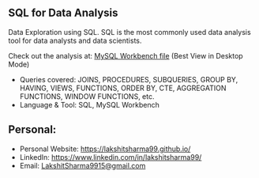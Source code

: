 ## SQL for Data Analysis

Data Exploration using SQL. SQL is the most commonly used data analysis tool for data analysts and data scientists. 

Check out the analysis at: <a href="https://github.com/lakshitsharma99/SQL-for-Data-Analysis/blob/main/SQL%20for%20Data%20Analysis.sql">MySQL Workbench file</a> (Best View in Desktop Mode) 

* Queries covered: JOINS, PROCEDURES, SUBQUERIES, GROUP BY, HAVING, VIEWS, FUNCTIONS, ORDER BY, CTE, AGGREGATION FUNCTIONS, WINDOW FUNCTIONS, etc.
* Language & Tool: SQL, MySQL Workbench 

## Personal:

* Personal Website: <https://lakshitsharma99.github.io/>
* LinkedIn: <https://www.linkedin.com/in/lakshitsharma99/>
* Email: <a href="mailto:lakshitsharma9915@gmail.com">LakshitSharma9915@gmail.com</a>
